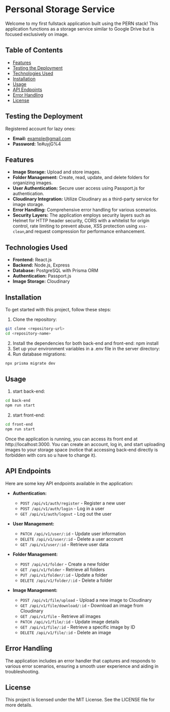 # Personal Storage Service
Welcome to my first fullstack application built using the PERN stack! This application functions as a storage service similar to Google Drive but is focused exclusively on image.

## Table of Contents

- [Features](#features)
- [Testing the Deployment](#testing-the-deployment)
- [Technologies Used](#technologies-used)
- [Installation](#installation)
- [Usage](#usage)
- [API Endpoints](#api-endpoints)
- [Error Handling](#error-handling)
- [License](#license)

## Testing the Deployment
Registered account for lazy ones:

- **Email:** example@gmail.com
- **Password:** 1e#uyjG%4
## Features

- **Image Storage:** Upload and store images.
- **Folder Management:** Create, read, update, and delete folders for organizing images.
- **User Authentication:** Secure user access using Passport.js for authentication.
- **Cloudinary Integration:** Utilize Cloudinary as a third-party service for image storage.
- **Error Handling:** Comprehensive error handling for various scenarios.
- **Security Layers:** The application employs security layers such as Helmet for HTTP header security, CORS with a whitelist for origin control, rate limiting to prevent abuse, XSS protection using `xss-clean`,and request compression for performance enhancement.

## Technologies Used

- **Frontend:** React.js
- **Backend:** Node.js, Express
- **Database:** PostgreSQL with Prisma ORM
- **Authentication:** Passport.js
- **Image Storage:** Cloudinary

## Installation
To get started with this project, follow these steps:
1. Clone the repository:
```bash
git clone <repository-url>
cd <repository-name>
```
2. Install the dependencies for both back-end and front-end:
npm install
3. Set up your environment variables in a .env file in the server directory:
4. Run database migrations:
```bash
npx prisma migrate dev
```
## Usage
1. start back-end:
```bash
cd back-end
npm run start
```
2. start front-end:
```bash
cd front-end
npm run start
```
Once the application is running, you can access its front end at http://localhost:3000. You can create an account, log in, and start uploading images to your storage space (notice that accessing back-end directly is forbidden with cors so u have to change it).
## API Endpoints

Here are some key API endpoints available in the application:

- **Authentication:**
  - `POST /api/v1/auth/register` - Register a new user
  - `POST /api/v1/auth/login` - Log in a user
  - `GET /api/v1/auth/logout` - Log out the user

- **User Management:**
  - `PATCH /api/v1/user/:id` - Update user information
  - `DELETE /api/v1/user/:id` - Delete a user account
  - `GET /api/v1/user/:id` - Retrieve user data

- **Folder Management:**
  - `POST /api/v1/folder` - Create a new folder
  - `GET /api/v1/folder` - Retrieve all folders
  - `PUT /api/v1/folder/:id` - Update a folder
  - `DELETE /api/v1/folder/:id` - Delete a folder

- **Image Management:**
  - `POST /api/v1/file/upload` - Upload a new image to Cloudinary
  - `GET /api/v1/file/download/:id` - Download an image from Cloudinary
  - `GET /api/v1/file` - Retrieve all images
  - `PATCH /api/v1/file/:id` - Update image details
  - `GET /api/v1/file/:id` - Retrieve a specific image by ID
  - `DELETE /api/v1/file/:id` - Delete an image

## Error Handling
The application includes an error handler that captures and responds to various error scenarios, ensuring a smooth user experience and aiding in troubleshooting.
## License
This project is licensed under the MIT License. See the LICENSE file for more details.